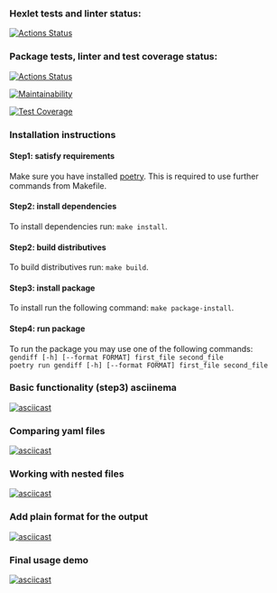 ### Hexlet tests and linter status:
[![Actions Status](https://github.com/Troshchk/python-project-50/workflows/hexlet-check/badge.svg)](https://github.com/Troshchk/python-project-50/actions)

### Package tests, linter and test coverage status:
[![Actions Status](https://github.com/Troshchk/python-project-50/workflows/gendiff_check/badge.svg)](https://github.com/Troshchk/python-project-50/actions)

[![Maintainability](https://api.codeclimate.com/v1/badges/3c1341fa54142f773b2b/maintainability)](https://codeclimate.com/github/Troshchk/python-project-50/maintainability)

[![Test Coverage](https://api.codeclimate.com/v1/badges/3c1341fa54142f773b2b/test_coverage)](https://codeclimate.com/github/Troshchk/python-project-50/test_coverage)

### Installation instructions
#### Step1: satisfy requirements
Make sure you have installed [poetry](https://python-poetry.org/). This is required to use further commands from Makefile.
#### Step2: install dependencies
To install dependencies run: `make install`.
#### Step2: build distributives
To build distributives run: `make build`.
#### Step3: install package
To install run the following command: `make package-install`.
#### Step4: run package 
To run the package you may use one of the following commands:\
`gendiff [-h] [--format FORMAT] first_file second_file` \
`poetry run gendiff [-h] [--format FORMAT] first_file second_file`


### Basic functionality (step3) asciinema
[![asciicast](https://asciinema.org/a/k5IvyyrsY9NNjg6IV0nKR2d1t.svg)](https://asciinema.org/a/k5IvyyrsY9NNjg6IV0nKR2d1t)

### Comparing yaml files
[![asciicast](https://asciinema.org/a/nDPBpkp0c9M6UjMHWVsxI8R10.svg)](https://asciinema.org/a/nDPBpkp0c9M6UjMHWVsxI8R10)

### Working with nested files
[![asciicast](https://asciinema.org/a/rqQvjt5OEkKcezNrlZByM2UG5.svg)](https://asciinema.org/a/rqQvjt5OEkKcezNrlZByM2UG5)

### Add plain format for the output
[![asciicast](https://asciinema.org/a/YsneJSS9KzHDrqeTp1J6cZnjb.svg)](https://asciinema.org/a/YsneJSS9KzHDrqeTp1J6cZnjb)

### Final usage demo
[![asciicast](https://asciinema.org/a/w2pCtK95yJJrXwfG8DZ7r70cm.svg)](https://asciinema.org/a/w2pCtK95yJJrXwfG8DZ7r70cm)



